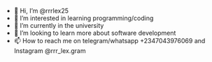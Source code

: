 - 👋 Hi, I’m @rrrlex25
- 👀 I’m interested in learning programming/coding
- 🌱 I’m currently in the university
- 💞️ I’m looking to learn more about software development
- 📫 How to reach me on telegram/whatsapp +2347043976069 and Instagram @rrr_lex.gram

<!---
rrrlex25/rrrlex25 is a ✨ special ✨ repository because its `README.md` (this file) appears on your GitHub profile.
You can click the Preview link to take a look at your changes.
--->
